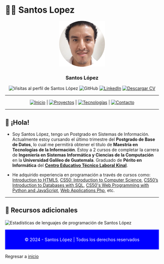 # 🧑‍💻 Santos Lopez 

<div align="center">
  <img src="img/santoslopez.png" alt="Foto de Perfil de Santos" width="150"/>
  <h3>Santos López</h3>
  <!--p>
    <strong>Ingeniero de Software y Desarrollador Web</strong><br/>
    Especializado en desarrollo web full stack, apasionado por soluciones digitales.
  </p-->

  <div align="center">
  <img src="https://komarev.com/ghpvc/?username=santoslopez&label=Profile%20views&color=0e75b6&style=flat" alt="Visitas al perfil de Santos López"/>
  <a>
<img src="https://https://santoslopez.github.io" alt="GitHub"/></a>
    <a href="https://linkedin.com/in/lopezsantos" target="_blank"><img src="https://img.shields.io/badge/-LinkedIn-0077B5?logo=linkedin&logoColor=fff" alt="LinkedIn"/></a>
    <a href="https://santoslopez.github.io/assets/cv/resume.pdf" target="_blank"><img src="https://img.shields.io/badge/-Descargar%20Currículum-%231E1E1E?logo=pdf&logoColor=fff" alt="Descargar CV"/></a>
  </div>
</div>

---

<div align="center">
  <a href="README.md"><img src="https://img.shields.io/badge/-Inicio-007bff?logo=home&logoColor=fff" alt="Inicio"/></a> | 
  <a href="proyectos.md"><img src="https://img.shields.io/badge/-Proyectos-28a745?logo=project-diagram&logoColor=fff" alt="Proyectos"/></a> |
  <a href="tecnologias.md"><img src="https://img.shields.io/badge/-Tecnologías-ff6347?logo=tools&logoColor=fff" alt="Tecnologías"/></a> |
  <a href="contactar.md"><img src="https://img.shields.io/badge/-Contacto-007bff?logo=envelope&logoColor=fff" alt="Contacto"/></a>
</div>




---


## 🚀 ¡Hola!

- Soy Santos López, tengo un Postgrado en Sistemas de Información. Actualmente estoy cursando el último trimestre del **Postgrado de Base de Datos**, lo cual me permitirá obtener el título de **Maestría en Tecnologías de la Información**. Estoy a 2 cursos de completar la carrera de **Ingeniería en Sistemas Informática y Ciencias de la Computación** en la **Universidad Galileo de Guatemala**. Graduado de **Périto en Informática** del  **[Centro Educativo Técnico Laboral Kinal](https://www.kinal.org.gt)**.

- He adquirido experiencia en programación a través de cursos como: [Introduction to HTML5](https://es.coursera.org/learn/html), [CS50: Introduction to Computer Science](https://pll.harvard.edu/course/cs50-introduction-computer-science), [CS50’s Introduction to Databases with SQL](https://pll.harvard.edu/course/cs50s-introduction-databases-sql), [CS50's Web Programming with Python and JavaScript](https://pll.harvard.edu/course/cs50s-web-programming-python-and-javascript), [Web Applications Php](https://coursera.org/learn/web-applications-php), etc.
---

## 📄 Recursos adicionales

<p><img align="center" src="https://github-readme-stats.vercel.app/api/top-langs?username=santoslopez&show_icons=true&locale=en&layout=compact&langs_count=15" alt="Estadísticas de lenguajes de programación de Santos López" /></p>

<div align="center" style="background-color: blue; color: white; padding: 10px;">
  <p>© 2024 - Santos López | Todos los derechos reservados</p>
</div>
<!-- ## 📄 Recursos adicionales
- **[Portafolio](https://santoslopez.me)**
- **[Currículum](https://santoslopez.github.io/assets/cv/resume.pdf)**
- **[LinkedIn](https://linkedin.com/in/lopezsantos)**
---
## 📬 Contacto
Consulta la sección de **[Contacto](contactar.md)** para comunicarte conmigo.
---  -->

Regresar a <a href="https://github.com/santoslopez">inicio</a>

